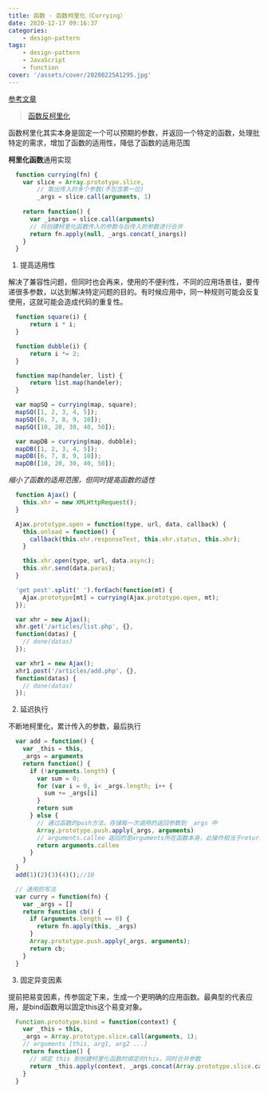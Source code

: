 ```yaml
---
title: 函数 - 函数柯里化（Currying）
date: 2020-12-17 09:16:37
categories:
    - design-pattern
tags:
    - design-pattern
    - JavaScript
    - function
cover: '/assets/cover/20200225A1295.jpg'
---
```

[参考文章](https://www.cnblogs.com/pigtail/p/3447660.html)
> [函数反柯里化](/2020/12/17/fucntion-uncurrying/)

函数柯里化其实本身是固定一个可以预期的参数，并返回一个特定的函数，处理批特定的需求，增加了函数的适用性，降低了函数的适用范围

**柯里化函数**通用实现

~~~js
  function currying(fn) {
    var slice = Array.prototype.slice,
        // 取出传入的多个参数(不包含第一位)
        _args = slice.call(arguments, 1)
    
    return function() {
      var _inargs = slice.call(arguments)
      // 将创建柯里化函数传入的参数与后传入的参数进行合并
      return fn.apply(null, _args.concat(_inargs))
    }
  }
~~~

1. 提高适用性

  解决了兼容性问题，但同时也会再来，使用的不便利性，不同的应用场景往，要传递很多参数，以达到解决特定问题的目的。有时候应用中，同一种规则可能会反复使用，这就可能会造成代码的重复性。

  ~~~js
    function square(i) {
        return i * i;
    }

    function dubble(i) {
        return i *= 2;
    }

    function map(handeler, list) {
        return list.map(handeler);
    }

    var mapSQ = currying(map, square);
    mapSQ([1, 2, 3, 4, 5]);
    mapSQ([6, 7, 8, 9, 10]);
    mapSQ([10, 20, 30, 40, 50]);

    var mapDB = currying(map, dubble);
    mapDB([1, 2, 3, 4, 5]);
    mapDB([6, 7, 8, 9, 10]);
    mapDB([10, 20, 30, 40, 50]);
  ~~~

  *缩小了函数的适用范围，但同时提高函数的适性*

  ~~~js
    function Ajax() {
      this.xhr = new XMLHttpRequest();
    }

    Ajax.prototype.open = function(type, url, data, callback) {
      this.onload = function() {
        callback(this.xhr.responseText, this.xhr.status, this.xhr);
      }

      this.xhr.open(type, url, data.async);
      this.xhr.send(data.paras);
    }

    'get post'.split(' ').forEach(function(mt) {
      Ajax.prototype[mt] = currying(Ajax.prototype.open, mt);
    });

    var xhr = new Ajax();
    xhr.get('/articles/list.php', {},
    function(datas) {
      // done(datas)    
    });

    var xhr1 = new Ajax();
    xhr1.post('/articles/add.php', {},
    function(datas) {
      // done(datas)    
    });
  ~~~

2. 延迟执行

  不断地柯里化，累计传入的参数，最后执行

  ~~~js
    var add = function() {
      var _this = this,
      _args = arguments
      return function() {
        if (!arguments.length) {
          var sum = 0;
          for (var i = 0, i< _args.length; i++ {
            sum += _args[i]
          }
          return sum
        } else {
          // 通过函数的push方法，存储每一次调用的返回参数到 _args 中
          Array.prototype.push.apply(_args, arguments)
          // arguments.callee 返回的是arguments所在函数本身，此操作相当于return
          return arguments.callee
        }
      }
    }
    add(1)(2)(3)(4)();//10

    // 通用的写法
    var curry = function(fn) {
      var _args = []
      return function cb() {
        if (arguments.length == 0) {
          return fn.apply(this, _args)
        }
        Array.prototype.push.apply(_args, arguments);
        return cb;
      }
    }
  ~~~

3. 固定异变因素

  提前把易变因素，传参固定下来，生成一个更明确的应用函数。最典型的代表应用，是bind函数用以固定this这个易变对象。
  ~~~js
    Function.prototype.bind = function(context) {
      var _this = this,
      _args = Array.prototype.slice.call(arguments, 1);
      // arguments [this, arg1, arg2 ...]
      return function() {
        // 绑定 this 到创建柯里化函数时绑定的this，同时合并参数
        return _this.apply(context, _args.concat(Array.prototype.slice.call(arguments)))
      }
    }
  ~~~


